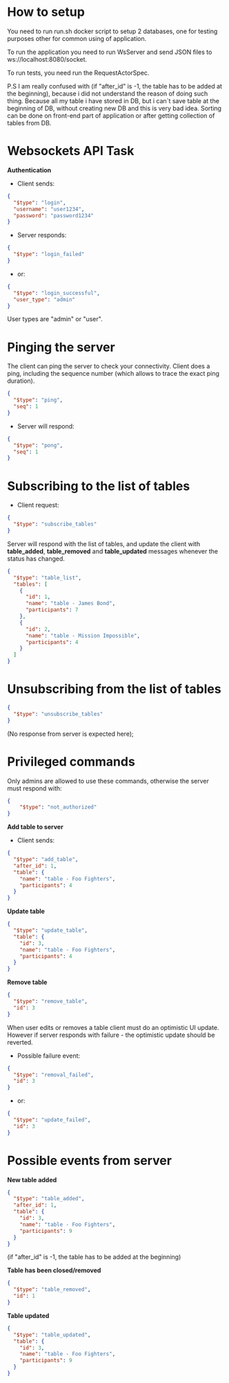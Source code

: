 # How to setup
You need to run run.sh docker script to setup 2 databases, one for testing purposes other for common using of application.

To run the application you need to run WsServer and send JSON files to ws://localhost:8080/socket.

To run tests, you need run the RequestActorSpec.

P.S
I am really confused with (if "after_id" is -1, the table has to be added at the beginning), because i did not understand the reason of doing such thing. Because all my table i have stored in DB, but i can`t save table at the beginning of DB, without creating new DB and this is very bad idea. Sorting can be done on front-end part of application or after getting collection of tables from DB.
 

# Websockets API Task
 **Authentication**
 - Client sends:
```json
{
  "$type": "login",
  "username": "user1234",
  "password": "password1234"
}
```
- Server responds:
```json
{
  "$type": "login_failed"
}
```
 - or:
```json
{
  "$type": "login_successful",
  "user_type": "admin"
}
```
User types are "admin" or "user".

# Pinging the server
The client can ping the server to check your connectivity. Client does a ping, including the sequence number (which allows to trace the exact ping duration).
```json
{
  "$type": "ping",
  "seq": 1
}
```
- Server will respond:
```json
{
  "$type": "pong",
  "seq": 1
}
```

# Subscribing to the list of tables
- Client request:
```json
{
  "$type": "subscribe_tables"
}
```
Server will respond with the list of tables, and update the client with **table_added**, **table_removed** and **table_updated** messages whenever the status has changed.
```json
{
  "$type": "table_list",
  "tables": [
    {
      "id": 1,
      "name": "table - James Bond",
      "participants": 7
    },
    {
      "id": 2,
      "name": "table - Mission Impossible",
      "participants": 4
    }
  ]
}
```
#  Unsubscribing from the list of tables
```json
{
  "$type": "unsubscribe_tables"
}
```
(No response from server is expected here);
# Privileged commands
Only admins are allowed to use these commands, otherwise the server must respond with:
```json
{
    "$type": "not_authorized"
}
```
**Add table to server**
- Client sends:
```json
{
  "$type": "add_table",
  "after_id": 1,
  "table": {
    "name": "table - Foo Fighters",
    "participants": 4
  }
}
```
**Update table**
```json
{
  "$type": "update_table",
  "table": {
    "id": 3,
    "name": "table - Foo Fighters",
    "participants": 4
  } 
}
```
**Remove table**
```json
{
  "$type": "remove_table",
  "id": 3
}
```
When user edits or removes a table client must do an optimistic UI update. However if server responds with failure - the optimistic update should be reverted.
- Possible failure event:
```json
{
  "$type": "removal_failed",
  "id": 3
}
```
- or:
```json
{
  "$type": "update_failed",
  "id": 3
}
```
# Possible events from server
**New table added**
```json
{
  "$type": "table_added",
  "after_id": 1,
  "table": {
    "id": 3,
    "name": "table - Foo Fighters",
    "participants": 9
  } 
}
```
(if "after_id" is -1, the table has to be added at the beginning)

**Table has been closed/removed**
```json
{
  "$type": "table_removed",
  "id": 1
}
```

**Table updated**
```json
{
  "$type": "table_updated",
  "table": {
    "id": 3,
    "name": "table - Foo Fighters",
    "participants": 9
  }
}
```

